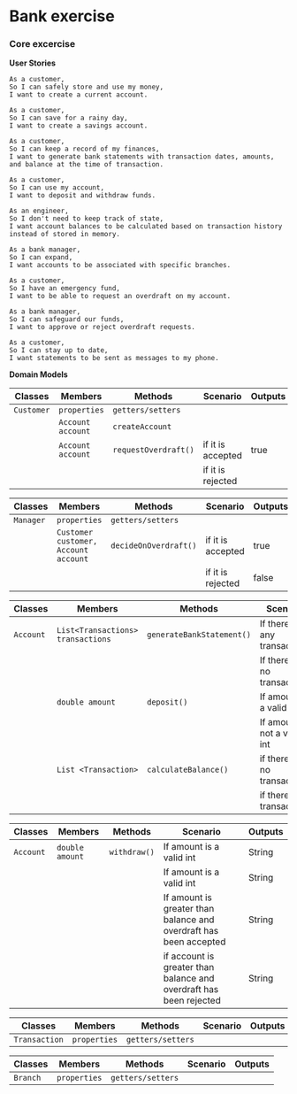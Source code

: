 # Bank exercise

### Core excercise

**User Stories**

```
As a customer,
So I can safely store and use my money,
I want to create a current account.

As a customer,
So I can save for a rainy day,
I want to create a savings account.

As a customer,
So I can keep a record of my finances,
I want to generate bank statements with transaction dates, amounts, and balance at the time of transaction.

As a customer,
So I can use my account,
I want to deposit and withdraw funds.

As an engineer,
So I don't need to keep track of state,
I want account balances to be calculated based on transaction history instead of stored in memory.

As a bank manager,
So I can expand,
I want accounts to be associated with specific branches.

As a customer,
So I have an emergency fund,
I want to be able to request an overdraft on my account.

As a bank manager,
So I can safeguard our funds,
I want to approve or reject overdraft requests.

As a customer,
So I can stay up to date,
I want statements to be sent as messages to my phone.
```
**Domain Models**

| Classes    | Members           | Methods              | Scenario          | Outputs |
|------------|-------------------|----------------------|-------------------|---------|
| `Customer` | `properties`      | `getters/setters`    |                   |         |
|            | `Account account` | `createAccount`      |                   |         |
|            | `Account account` | `requestOverdraft()` | if it is accepted | true    |
|            |                   |                      | if it is rejected |         |


| Classes   | Members                              | Methods               | Scenario          | Outputs |
|-----------|--------------------------------------|-----------------------|-------------------|---------|
| `Manager` | `properties`                         | `getters/setters`     |                   |         |
|           | `Customer customer, Account account` | `decideOnOverdraft()` | if it is accepted | true    |
|           |                                      |                       | if it is rejected | false   |

| Classes   | Members                           | Methods                   | Scenario                     | Outputs |
|-----------|-----------------------------------|---------------------------|------------------------------|---------|
| `Account` | `List<Transactions> transactions` | `generateBankStatement()` | If there are any transactions | String  |
|           |                                   |                           | If there are no transactions | String  |
|           | `double amount`                   | `deposit()`               | If amount is a valid int     | String  |
|           |                                   |                           | If amount is not a valid int | String  |
|           | `List <Transaction>`              | `calculateBalance()`      | if there are no transactions | String  |
|           |                                   |                           | if there are transactions    | String  |


| Classes   | Members         | Methods      | Scenario                                                           | Outputs |
|-----------|-----------------|--------------|--------------------------------------------------------------------|---------|
| `Account` | `double amount` | `withdraw()` | If amount is a valid int                                           | String  |
|           |                 |              | If amount is a valid int                                           | String  |
|           |                 |              | If amount is greater than balance and overdraft has been accepted  | String  |
|           |                 |              | if account is greater than balance and overdraft has been rejected | String  |


| Classes       | Members      | Methods            | Scenario | Outputs |
|---------------|--------------|--------------------|----------|---------|
| `Transaction` | `properties` |  `getters/setters` |          |         |


| Classes  | Members           | Methods           | Scenario | Outputs |
|----------|-------------------|-------------------|----------|---------|
| `Branch` | `properties`      | `getters/setters` |          |         |

